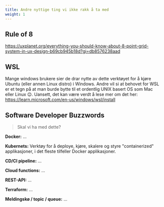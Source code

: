 ```yaml
---
title: Andre nyttige ting vi ikke rakk å ta med
weight: 1
---
```


## Rule of 8 

https://uxplanet.org/everything-you-should-know-about-8-point-grid-system-in-ux-design-b69cb945b18d?gi=db8576238aad

## WSL 

Mange windows brukere sier de drar nytte av dette verktøyet for å kjøre Ubuntu (eller annen Linux distro) i Windows.
Andre vil si at behovet for WSL er et tegn på at man burde bytte til et ordentlig UNIX basert OS som Mac eller Linux 
😉. Uansett, det kan være verdt å lese mer om det her: https://learn.microsoft.com/en-us/windows/wsl/install 

## Software Developer Buzzwords

> Skal vi ha med dette?

**Docker:** ...

**Kubernets:** Verktøy for å deploye, kjøre, skalere og styre "containerized" applikasjoner, i det fleste tilfeller 
Docker applikasjoner.   

**CD/CI pipeline:** ...

**Cloud functions:** ...

**REST-API:** ...

**Terraform:** ...

**Meldingskø / topic / queue:** ...


